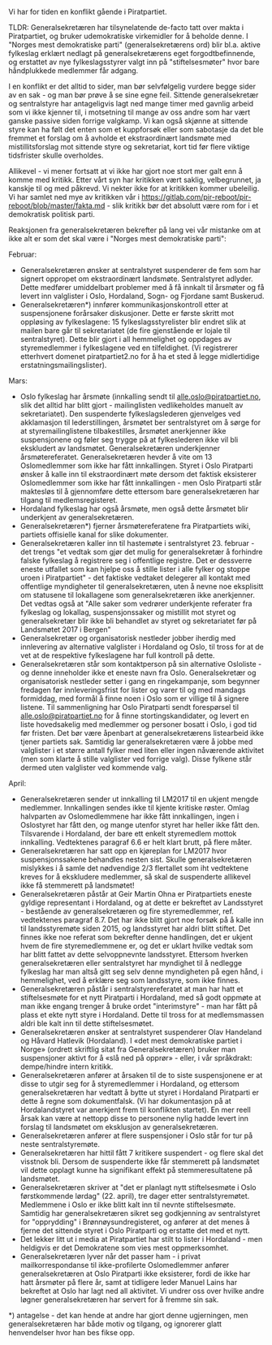 Vi har for tiden en konflikt gående i Piratpartiet.

TLDR: Generalsekretæren har tilsynelatende de-facto tatt over makta i Piratpartiet, og bruker udemokratiske virkemidler for å beholde denne.  I "Norges mest demokratiske parti" (generalsekretærens ord) blir bl.a. aktive fylkeslag erklært nedlagt på generalsekretærens eget forgodtbefinnende, og erstattet av nye fylkeslagsstyrer valgt inn på "stiftelsesmøter" hvor bare håndplukkede medlemmer får adgang.

I en konflikt er det alltid to sider, man bør selvfølgelig vurdere begge sider av en sak - og man bør prøve å se sine egne feil.  Sittende generalsekretær og sentralstyre har antageligvis lagt ned mange timer med gavnlig arbeid som vi ikke kjenner til, i motsetning til mange av oss andre som har vært ganske passive siden forrige valgkamp.  Vi kan også skjønne at sittende styre kan ha følt det enten som et kuppforsøk eller som sabotasje da det ble fremmet et forslag om å avholde et ekstraordinært landsmøte med mistillitsforslag mot sittende styre og sekretariat, kort tid før flere viktige tidsfrister skulle overholdes.

Allikevel - vi mener fortsatt at vi ikke har gjort noe stort mer galt enn å komme med kritikk.  Etter vårt syn har kritikken vært saklig, velbegrunnet, ja kanskje til og med påkrevd.  Vi nekter ikke for at kritikken kommer ubeleilig.  Vi har samlet ned mye av kritikken vår i https://gitlab.com/pir-reboot/pir-reboot/blob/master/fakta.md - slik kritikk bør det absolutt være rom for i et demokratisk politisk parti.

Reaksjonen fra generalsekretæren bekrefter på lang vei vår mistanke om at ikke alt er som det skal være i "Norges mest demokratiske parti":

Februar:
 * Generalsekretæren ønsker at sentralstyret suspenderer de fem som har signert oppropet om ekstraordinært landsmøte.  Sentralstyret adlyder.  Dette medfører umiddelbart problemer med å få innkalt til årsmøter og få levert inn valglister i Oslo, Hordaland, Sogn- og Fjordane samt Buskerud.
 * Generalsekretæren*) innfører kommunikasjonskontroll etter at suspensjonene forårsaker diskusjoner.  Dette er første skritt mot oppløsing av fylkeslagene: 15 fylkeslagsstyrelister blir endret slik at mailen bare går til sekretariatet (de fire gjenstående er lojale til sentralstyret).  Dette blir gjort i all hemmelighet og oppdages av styremedlemmer i fylkeslagene ved en tilfeldighet.  (Vi registrerer etterhvert domenet piratpartiet2.no for å ha et sted å legge midlertidige erstatningsmailingslister).

Mars:
 * Oslo fylkeslag har årsmøte (innkalling sendt til alle.oslo@piratpartiet.no, slik det alltid har blitt gjort - mailinglisten vedlikeholdes manuelt av sekretariatet).  Den suspenderte fylkeslagslederen gjenvelges ved akklamasjon til lederstillingen, årsmøtet ber sentralstyret om å sørge for at styremailinglistene tilbakestilles, årsmøtet anerkjenner ikke suspensjonene og føler seg trygge på at fylkeslederen ikke vil bli ekskludert av landsmøtet.  Generalsekretæren underkjenner årsmøtereferatet.  Generalsekretæren hevder å vite om 13 Oslomedlemmer som ikke har fått innkallingen.  Styret i Oslo Piratparti ønsker å kalle inn til ekstraordinært møte dersom det faktisk eksisterer Oslomedlemmer som ikke har fått innkallingen - men Oslo Piratparti står maktesløs til å gjennomføre dette ettersom bare generalsekretæren har tilgang til medlemsregisteret.
 * Hordaland fylkeslag har også årsmøte, men også dette årsmøtet blir underkjent av generalsekretæren.
 * Generalsekretæren*) fjerner årsmøtereferatene fra Piratpartiets wiki, partiets offisielle kanal for slike dokumenter.
 * Generalsekretæren kaller inn til hastemøte i sentralstyret 23. februar - det trengs "et vedtak som gjør det mulig for generalsekretær å forhindre falske fylkeslag å registrere seg i offentlige registre. Det er dessverre eneste utfallet som kan hjelpe oss å stille lister i alle fylker og stoppe uroen i Piratpartiet" - det faktiske vedtaket delegerer all kontakt med offentlige myndigheter til generalsekretæren, uten å nevne noe eksplisitt om statusene til lokallagene som generalsekretæren ikke anerkjenner.  Det vedtas også at "Alle saker som vedrører underkjente referater fra fylkeslag og lokallag, suspensjonssaker og mistillit mot styret og generalsekretær blir ikke bli behandlet av styret og sekretariatet før på Landsmøtet 2017 i Bergen"
 * Generalsekretær og organisatorisk nestleder jobber iherdig med innlevering av alternative valglister i Hordaland og Oslo, til tross for at de vet at de respektive fylkeslagene har full kontroll på dette.
 * Generalsekretæren står som kontaktperson på sin alternative Osloliste - og denne inneholder ikke et eneste navn fra Oslo.  Generalsekretær og organisatorisk nestleder setter i gang en ringekampanje, som begynner fredagen før innleveringsfrist for lister og varer til og med mandags formiddag, med formål å finne noen i Oslo som er villige til å signere listene.  Til sammenligning har Oslo Piratparti sendt forespørsel til alle.oslo@piratpartiet.no for å finne stortingskandidater, og levert en liste hovedsakelig med medlemmer og personer bosatt i Oslo, i god tid før fristen.  Det bør være åpenbart at generalsekretærens listearbeid ikke tjener partiets sak. Samtidig lar generalsekretæren være å jobbe med valglister i et større antall fylker med liten eller ingen nåværende aktivitet (men som klarte å stille valglister ved forrige valg). Disse fylkene står dermed uten valglister ved kommende valg.

April:
 * Generalsekretæren sender ut innkalling til LM2017 til en ukjent mengde medlemmer.  Innkallingen sendes ikke til kjente kritiske røster.  Omlag halvparten av Oslomedlemmene har ikke fått innkallingen, ingen i Oslostyret har fått den, og mange utenfor styret har heller ikke fått den.  Tilsvarende i Hordaland, der bare ett enkelt styremedlem mottok innkalling.  Vedtektenes paragraf 6.6 er helt klart brutt, på flere måter.
 * Generalsekretæren har satt opp en kjøreplan for LM2017 hvor suspensjonssakene behandles nesten sist.  Skulle generalsekretæren mislykkes i å samle det nødvendige 2/3  flertallet som iht vedtektene kreves for å ekskludere medlemmer, så skal de suspenderte allikevel ikke få stemmerett på landsmøtet!
 * Generalsekretæren påstår at Geir Martin Ohna er Piratpartiets eneste gyldige representant i Hordaland, og at dette er bekreftet av Landsstyret - bestående av generalsekretæren og fire styremedlemmer, ref. vedtektenes paragraf 8.7.  Det har ikke blitt gjort noe forsøk på å kalle inn til landsstyremøte siden 2015, og landsstyret har aldri blitt stiftet.  Det finnes ikke noe referat som bekrefter denne handlingen, det er ukjent hvem de fire styremedlemmene er, og det er uklart hvilke vedtak som har blitt fattet av dette selvoppnevnte landsstyret.  Ettersom hverken generalsekretæren eller sentralstyret har myndighet til å nedlegge fylkeslag har man altså gitt seg selv denne myndigheten på egen hånd, i hemmelighet, ved å erklære seg som landsstyre, som ikke finnes.
 * Generalsekretæren påstår i sentralstyrereferatet at man har hatt et stiftelsesmøte for et nytt Piratparti i Hordaland, med så godt oppmøte at man ikke engang trenger å bruke ordet "interimstyre" - man har fått på plass et ekte nytt styre i Hordaland.  Dette til tross for at medlemsmassen aldri ble kalt inn til dette stiftelsesmøtet.
 * Generalsekretæren ønsker at sentralstyret suspenderer Olav Handeland og Håvard Hatlevik (Hordaland).  I «det mest demokratiske partiet i Norge» (ordrett skriftlig sitat fra Generalsekretæren) bruker man suspensjoner aktivt for å «slå ned på opprør» - eller, i vår språkdrakt: dempe/hindre intern kritikk.
 * Generalsekretæren anfører at årsaken til de to siste suspensjonene er at disse to utgir seg for å styremedlemmer i Hordaland, og ettersom generalsekretæren har vedtatt å bytte ut styret i Hordaland Piratparti er dette å regne som dokumentfalsk. (Vi har dokumentasjon på at Hordalandstyret var anerkjent frem til konflikten startet).  En mer reell årsak kan være at nettopp disse to personene nylig hadde levert inn forslag til landsmøtet om eksklusjon av generalsekretæren.
 * Generalsekretæren anfører at flere suspensjoner i Oslo står for tur på neste sentralstyremøte.
 * Generalsekretæren har hittil fått 7 kritikere suspendert - og flere skal det visstnok bli. Dersom de suspenderte ikke får stemmerett på landsmøtet vil dette opplagt kunne ha signifikant effekt på stemmeresultatene på landsmøtet.
 * Generalsekretæren skriver at "det er planlagt nytt stiftelsesmøte i Oslo førstkommende lørdag" (22. april), tre dager etter sentralstyremøtet.  Medlemmene i Oslo er ikke blitt kalt inn til nevnte stiftelsesmøte.  Samtidig har generalsekretæren sikret seg godkjenning av sentralstyret for "opprydding" i Brønnøysundregisteret, og anfører at det menes å fjerne det sittende styret i Oslo Piratparti og erstatte det med et nytt.
 * Det lekker litt ut i media at Piratpartiet har stilt to lister i Hordaland - men heldigvis er det Demokratene som vies mest oppmerksomhet.
 * Generalsekretæren lyver når det passer ham - i privat mailkorrespondanse til ikke-profilerte Oslomedlemmer anfører generalsekretæren at Oslo Piratparti ikke eksisterer, fordi de ikke har hatt årsmøter på flere år, samt at tidligere leder Manuel Lains har bekreftet at Oslo har lagt ned all aktivitet.  Vi undrer oss over hvilke andre løgner generalsekretæren har servert for å fremme sin sak.

*) antagelse - det kan hende at andre har gjort denne ugjerningen, men generalsekretæren har både motiv og tilgang, og ignorerer glatt henvendelser hvor han bes fikse opp.

